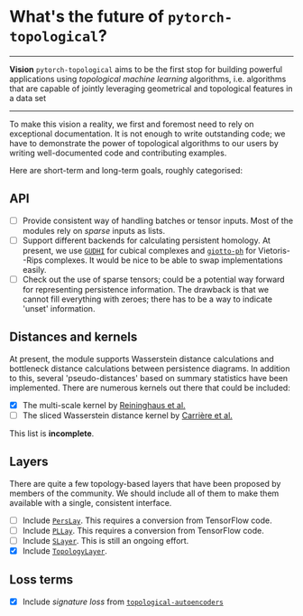 # What's the future of `pytorch-topological`?

---

**Vision** `pytorch-topological` aims to be the first stop for building
powerful applications using *topological machine learning* algorithms,
i.e. algorithms that are capable of jointly leveraging geometrical and
topological features in a data set

---

To make this vision a reality, we first and foremost need to rely on
exceptional documentation. It is not enough to write outstanding code;
we have to demonstrate the power of topological algorithms to our users
by writing well-documented code and contributing examples.

Here are short-term and long-term goals, roughly categorised:

## API

- [ ] Provide consistent way of handling batches or tensor inputs. Most
  of the modules rely on *sparse* inputs as lists.
- [ ] Support different backends for calculating persistent homology. At
  present, we use [`GUDHI`](https://github.com/GUDHI/gudhi-devel/) for
  cubical complexes and [`giotto-ph`](https://github.com/giotto-ai/giotto-ph)
  for Vietoris--Rips complexes. It would be nice to be able to swap
  implementations easily.
- [ ] Check out the use of sparse tensors; could be a potential way
  forward for representing persistence information. The drawback is that
  we cannot fill everything with zeroes; there has to be a way to
  indicate 'unset' information.

## Distances and kernels

At present, the module supports Wasserstein distance calculations and
bottleneck distance calculations between persistence diagrams. In
addition to this, several 'pseudo-distances' based on summary statistics
have been implemented. There are numerous kernels out there that could
be included:

- [x] The multi-scale kernel by [Reininghaus et al.](https://openaccess.thecvf.com/content_cvpr_2015/papers/Reininghaus_A_Stable_Multi-Scale_2015_CVPR_paper.pdf)
- [ ] The sliced Wasserstein distance kernel by [Carrière et al.](https://arxiv.org/abs/1706.03358)

This list is **incomplete**.

## Layers

There are quite a few topology-based layers that have been proposed by
members of the community. We should include all of them to make them
available with a single, consistent interface.

- [ ] Include [`PersLay`](https://github.com/MathieuCarriere/perslay).
  This requires a conversion from TensorFlow code.
- [ ] Include [`PLLay`](https://github.com/jisuk1/pllay).
  This requires a conversion from TensorFlow code.
- [ ] Include [`SLayer`](https://github.com/c-hofer/torchph). This is
  still an ongoing effort.
- [x] Include [`TopologyLayer`](https://github.com/bruel-gabrielsson/TopologyLayer).

## Loss terms

- [x] Include *signature loss* from [`topological-autoencoders`](https://github.com/BorgwardtLab/topological-autoencoders)
